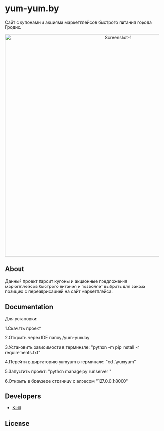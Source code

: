 # yum-yum.by
Сайт с купонами и акциями маркетплейсов быстрого питания города Гродно.
<p align="center">
      <img src="https://i.ibb.co/p3x5zG2/Screenshot-1.png" alt="Screenshot-1" border="0" width="726">
</p>

## About

Данный проект парсит купоны и акционные предложения маркетплейсов быстрого питания и позволяет выбрать для заказа позицию с переадрисацией на сайт маркетплейса.


## Documentation

Для установки:

1.Скачать проект

2.Открыть через IDE папку /yum-yum.by

3.Установить зависимости в терминале:             "python -m pip install -r requirements.txt"

4.Перейти в директорию yumyum в терминале:        "cd .\yumyum\"

5.Запустить проект:                               "python manage.py runserver  "

6.Открыть в браузере страницу c алресом           "127.0.0.1:8000"


## Developers

- [Kirill]([https://github.com/Indi77erence])

## License
